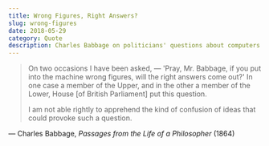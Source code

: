 ```yaml
---
title: Wrong Figures, Right Answers?
slug: wrong-figures
date: 2018-05-29
category: Quote
description: Charles Babbage on politicians' questions about computers
---
```



> On two occasions I have been asked, — 'Pray, Mr. Babbage, if you put into the machine wrong figures, will the right answers come out?' In one case a member of the Upper, and in the other a member of the Lower, House [of British Parliament] put this question.
> 
> I am not able rightly to apprehend the kind of confusion of ideas that could provoke such a question.

— Charles Babbage, _Passages from the Life of a Philosopher_ (1864)
